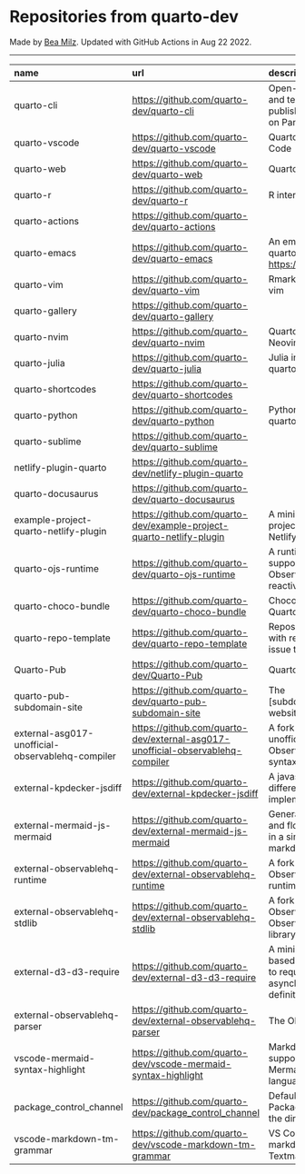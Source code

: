 # Repositories from quarto-dev
Made by [Bea Milz](https://twitter.com/beamilz).
Updated with GitHub Actions in Aug 22 2022.
<hr> 

|name                                             |url                                                                            |description                                                                         | stars| forks| open_issues|
|:------------------------------------------------|:------------------------------------------------------------------------------|:-----------------------------------------------------------------------------------|-----:|-----:|-----------:|
|quarto-cli                                       |https://github.com/quarto-dev/quarto-cli                                       |Open-source scientific and technical publishing system built on Pandoc.             |  1103|    83|         334|
|quarto-vscode                                    |https://github.com/quarto-dev/quarto-vscode                                    |Quarto extension for VS Code                                                        |    81|     7|          31|
|quarto-web                                       |https://github.com/quarto-dev/quarto-web                                       |Quarto website                                                                      |    78|   147|           9|
|quarto-r                                         |https://github.com/quarto-dev/quarto-r                                         |R interface to quarto-cli                                                           |    75|     8|          30|
|quarto-actions                                   |https://github.com/quarto-dev/quarto-actions                                   |                                                                                    |    45|    13|          15|
|quarto-emacs                                     |https://github.com/quarto-dev/quarto-emacs                                     |An emacs mode for quarto: https://quarto.org                                        |    39|     5|           2|
|quarto-vim                                       |https://github.com/quarto-dev/quarto-vim                                       |Rmarkdown support for vim                                                           |    35|     9|           7|
|quarto-gallery                                   |https://github.com/quarto-dev/quarto-gallery                                   |                                                                                    |    14|    11|           0|
|quarto-nvim                                      |https://github.com/quarto-dev/quarto-nvim                                      |Quarto mode for Neovim                                                              |    11|     0|           3|
|quarto-julia                                     |https://github.com/quarto-dev/quarto-julia                                     |Julia interface to quarto-cli                                                       |     9|     0|           5|
|quarto-shortcodes                                |https://github.com/quarto-dev/quarto-shortcodes                                |                                                                                    |     8|     1|           2|
|quarto-python                                    |https://github.com/quarto-dev/quarto-python                                    |Python interface to quarto-cli                                                      |     7|     0|           0|
|quarto-sublime                                   |https://github.com/quarto-dev/quarto-sublime                                   |                                                                                    |     5|     0|           0|
|netlify-plugin-quarto                            |https://github.com/quarto-dev/netlify-plugin-quarto                            |                                                                                    |     4|     0|           1|
|quarto-docusaurus                                |https://github.com/quarto-dev/quarto-docusaurus                                |                                                                                    |     3|     0|           1|
|example-project-quarto-netlify-plugin            |https://github.com/quarto-dev/example-project-quarto-netlify-plugin            |A minimal Quarto project using Quarto's Netlify plugin                              |     2|     0|           0|
|quarto-ojs-runtime                               |https://github.com/quarto-dev/quarto-ojs-runtime                               |A runtime for quarto's support of ObservableHQ's reactive Javascript                |     2|     0|           0|
|quarto-choco-bundle                              |https://github.com/quarto-dev/quarto-choco-bundle                              |Chocolatey package for Quarto                                                       |     1|     0|           0|
|quarto-repo-template                             |https://github.com/quarto-dev/quarto-repo-template                             |Repository template with readme styling, issue templates, etc                       |     0|     0|           0|
|Quarto-Pub                                       |https://github.com/quarto-dev/Quarto-Pub                                       |Quarto Pub                                                                          |     0|     0|           0|
|quarto-pub-subdomain-site                        |https://github.com/quarto-dev/quarto-pub-subdomain-site                        |The [subdomain].quarto.pub website                                                  |     0|     0|           0|
|external-asg017-unofficial-observablehq-compiler |https://github.com/quarto-dev/external-asg017-unofficial-observablehq-compiler |A fork of @asg017's unofficial compiler for Observable notebook syntax              |     0|     0|           0|
|external-kpdecker-jsdiff                         |https://github.com/quarto-dev/external-kpdecker-jsdiff                         |A javascript text differencing implementation.                                      |     0|     0|           0|
|external-mermaid-js-mermaid                      |https://github.com/quarto-dev/external-mermaid-js-mermaid                      |Generation of diagram and flowchart from text in a similar manner as markdown       |     0|     0|           0|
|external-observablehq-runtime                    |https://github.com/quarto-dev/external-observablehq-runtime                    |A fork of the Observable dataflow runtime.                                          |     0|     0|           0|
|external-observablehq-stdlib                     |https://github.com/quarto-dev/external-observablehq-stdlib                     |A fork of ObservableHQ's Observable standard library.                               |     0|     0|           0|
|external-d3-d3-require                           |https://github.com/quarto-dev/external-d3-d3-require                           |A minimal, promise-based implementation to require asynchronous module definitions. |     0|     0|           0|
|external-observablehq-parser                     |https://github.com/quarto-dev/external-observablehq-parser                     |The Observable parser.                                                              |     0|     0|           0|
|vscode-mermaid-syntax-highlight                  |https://github.com/quarto-dev/vscode-mermaid-syntax-highlight                  |Markdown syntax support for the Mermaid charting language                           |     0|     0|           0|
|package_control_channel                          |https://github.com/quarto-dev/package_control_channel                          |Default channel file for Package Control. Follow the directions at:                 |     0|     0|           0|
|vscode-markdown-tm-grammar                       |https://github.com/quarto-dev/vscode-markdown-tm-grammar                       |VS Code built-in markdown extension's Textmate grammar                              |     0|     0|           0|

